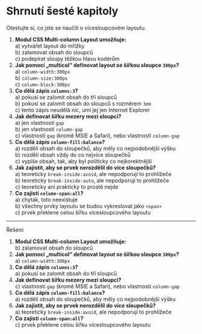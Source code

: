# Shrnutí šesté kapitoly

Otestujte si, co jste se naučili o vícesloupcovém layoutu.

1. **Modul CSS Multi-column Layout umožňuje:**  
a) vytvářet layout do mřížky  
b) zalamovat obsah do sloupců  
c) podepírat sloupy těžkou hlavu kodérům
1. **Jak pomocí „multicol“ definovat layout se šířkou sloupce `300px`?**  
a) `column-width:300px`  
b) `column-size:300px`  
c) `column-block:300px`
1. **Co dělá zápis `columns:3`?**  
a) pokusí se zalomit obsah do tří sloupců  
b) pokusí se zalomit obsah do sloupců s rozměrem `3em`  
c) tento zápis neudělá nic, umí jej jen Internet Explorer
1. **Jak definovat šířku mezery mezi sloupci?**  
a) jen vlastností `gap`  
b) jen vlastností `column-gap`  
c) vlastností `gap` (kromě MSIE a Safari), nebo vlastností `column-gap`
1. **Co dělá zápis `column-fill:balance`?**  
a) rozdělí obsah do sloupečků, aby měly co nejpodobnější výšku  
b) rozdělí obsah vždy do co nejvíce sloupečků  
c) vypíše obsah, tak, aby byl politicky co nejkorektnější
1. **Jak zajistit, aby se prvek nerozdělil do více sloupečků?**  
a) teoreticky `break-inside:avoid`, ale nepodporují to prohlížeče  
b) teoreticky `break-inside:auto`, ale nepodporují to prohlížeče  
c) teoreticky ani prakticky to prostě nejde
1. **Co zajistí `column-span:all`?**  
a) chyták, toto neexistuje  
b) všechny prvky layoutu se budou vykreslovat jako `<span>`  
c) prvek překlene celou šířku vícesloupcového layoutu

---

Řešení:

1. **Modul CSS Multi-column Layout umožňuje:**  
b) zalamovat obsah do sloupců  
1. **Jak pomocí „multicol“ definovat layout se šířkou sloupce `300px`?**  
a) `column-width:300px`  
1. **Co dělá zápis `columns:3`?**  
a) pokusí se zalomit obsah do tří sloupců  
1. **Jak definovat šířku mezery mezi sloupci?**  
c) vlastností `gap` (kromě MSIE a Safari), nebo vlastností `column-gap`
1. **Co dělá zápis `column-fill:balance`?**  
a) rozdělí obsah do sloupečků, aby měly co nejpodobnější výšku  
1. **Jak zajistit, aby se prvek nerozdělil do více sloupečků?**  
a) teoreticky `break-inside:avoid`, ale nepodporují to prohlížeče  
1. **Co zajistí `column-span:all`?**  
c) prvek překlene celou šířku vícesloupcového layoutu

